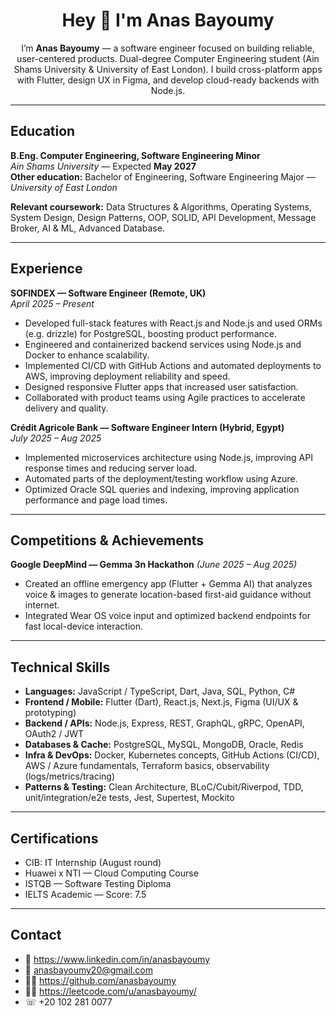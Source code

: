 <h1 align="center">Hey 👋 I'm Anas Bayoumy</h1>

<p align="center">
I’m <strong>Anas Bayoumy</strong> — a software engineer focused on building reliable, user-centered products.  
Dual-degree Computer Engineering student (Ain Shams University & University of East London).  
I build cross-platform apps with Flutter, design UX in Figma, and develop cloud-ready backends with Node.js.
</p>

---

## Education

**B.Eng. Computer Engineering, Software Engineering Minor**  
*Ain Shams University* — Expected **May 2027**  
**Other education:** Bachelor of Engineering, Software Engineering Major — *University of East London*  

**Relevant coursework:** Data Structures & Algorithms, Operating Systems, System Design, Design Patterns, OOP, SOLID, API Development, Message Broker, AI & ML, Advanced Database.

---

## Experience

**SOFINDEX — Software Engineer (Remote, UK)**  
*April 2025 – Present*  
- Developed full-stack features with React.js and Node.js and used ORMs (e.g. drizzle) for PostgreSQL, boosting product performance.  
- Engineered and containerized backend services using Node.js and Docker to enhance scalability.  
- Implemented CI/CD with GitHub Actions and automated deployments to AWS, improving deployment reliability and speed.  
- Designed responsive Flutter apps that increased user satisfaction.  
- Collaborated with product teams using Agile practices to accelerate delivery and quality.

**Crédit Agricole Bank — Software Engineer Intern (Hybrid, Egypt)**  
*July 2025 – Aug 2025*  
- Implemented microservices architecture using Node.js, improving API response times and reducing server load.  
- Automated parts of the deployment/testing workflow using Azure.  
- Optimized Oracle SQL queries and indexing, improving application performance and page load times.

---

## Competitions & Achievements

**Google DeepMind — Gemma 3n Hackathon** *(June 2025 – Aug 2025)*  
- Created an offline emergency app (Flutter + Gemma AI) that analyzes voice & images to generate location-based first-aid guidance without internet.  
- Integrated Wear OS voice input and optimized backend endpoints for fast local-device interaction.

---

## Technical Skills

- **Languages:** JavaScript / TypeScript, Dart, Java, SQL, Python, C#  
- **Frontend / Mobile:** Flutter (Dart), React.js, Next.js, Figma (UI/UX & prototyping)  
- **Backend / APIs:** Node.js, Express, REST, GraphQL, gRPC, OpenAPI, OAuth2 / JWT  
- **Databases & Cache:** PostgreSQL, MySQL, MongoDB, Oracle, Redis  
- **Infra & DevOps:** Docker, Kubernetes concepts, GitHub Actions (CI/CD), AWS / Azure fundamentals, Terraform basics, observability (logs/metrics/tracing)  
- **Patterns & Testing:** Clean Architecture, BLoC/Cubit/Riverpod, TDD, unit/integration/e2e tests, Jest, Supertest, Mockito

---

## Certifications

- CIB: IT Internship (August round)  
- Huawei x NTI — Cloud Computing Course  
- ISTQB — Software Testing Diploma  
- IELTS Academic — Score: 7.5

---

## Contact

- 💼 https://www.linkedin.com/in/anasbayoumy  
- 📧 anasbayoumy20@gmail.com  
- 🧑‍💻 https://github.com/anasbayoumy  
- 🧑‍💻 https://leetcode.com/u/anasbayoumy/  
- ☏ +20 102 281 0077


